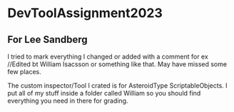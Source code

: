 # DevToolAssignment2023

For Lee Sandberg
-------------------------------------------------------------------------------------------------------------------------------------------------------------------------
I tried to mark everything I changed or added with a comment for ex //Edited bt William Isacsson or something like that. May have missed some few places.

The custom inspector/Tool I crated is for AsteroidType ScriptableObjects. I put all of my stuff inside a folder called William so you should find everything you need in there for grading.                                                                                                                                                 





